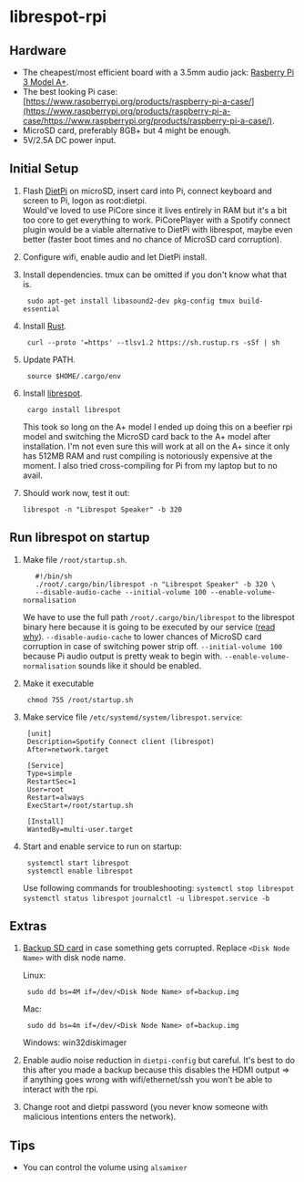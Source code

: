 # librespot-rpi

## Hardware

- The cheapest/most efficient board with a 3.5mm audio jack: [Rasberry Pi 3 Model A+](https://www.raspberrypi.org/products/raspberry-pi-3-model-a-plus/).
- The best looking Pi case: [https://www.raspberrypi.org/products/raspberry-pi-a-case/](https://www.raspberrypi.org/products/raspberry-pi-a-case/https://www.raspberrypi.org/products/raspberry-pi-a-case/).
- MicroSD card, preferably 8GB+ but 4 might be enough.
- 5V/2.5A DC power input.

## Initial Setup

1. Flash [DietPi](https://dietpi.com/) on microSD, insert card into Pi, connect keyboard and screen to Pi, logon as root:dietpi.  
  Would've loved to use PiCore since it lives entirely in RAM but it's a bit too core to get everything to work. PiCorePlayer with a Spotify connect plugin would be a viable alternative to DietPi with librespot, maybe even better (faster boot times and no chance of MicroSD card corruption).
2. Configure wifi, enable audio and let DietPi install.
2. Install dependencies. tmux can be omitted if you don't know what that is.

        sudo apt-get install libasound2-dev pkg-config tmux build-essential
3. Install [Rust](https://www.rust-lang.org/).

        curl --proto '=https' --tlsv1.2 https://sh.rustup.rs -sSf | sh
4. Update PATH.

        source $HOME/.cargo/env
5. Install [librespot](https://github.com/librespot-org/librespot).

        cargo install librespot  
    
    This took so long on the A+ model I ended up doing this on a beefier rpi model and switching the MicroSD card back to the A+ model after installation. I'm not even sure this will work at all on the A+ since it only has 512MB RAM and rust compiling is notoriously expensive at the moment. I also tried cross-compiling for Pi from my laptop but to no avail.
6. Should work now, test it out:

       librespot -n "Librespot Speaker" -b 320

## Run librespot on startup

1. Make file `/root/startup.sh`.
          
          #!/bin/sh
          ./root/.cargo/bin/librespot -n "Librespot Speaker" -b 320 \
          --disable-audio-cache --initial-volume 100 --enable-volume-normalisation
      
      We have to use the full path `/root/.cargo/bin/librespot` to the librespot binary here because it is going to be executed by our service ([read why](https://unix.stackexchange.com/questions/471359/systemd-custom-service-doesnt-read-path)). `--disable-audio-cache` to lower chances of MicroSD card corruption in case of switching power strip off. `--initial-volume 100` because Pi audio output is pretty weak to begin with. `--enable-volume-normalisation` sounds like it should be enabled.
2. Make it executable

        chmod 755 /root/startup.sh
3. Make service file `/etc/systemd/system/librespot.service`:

        [unit]
        Description=Spotify Connect client (librespot)
        After=network.target

        [Service]
        Type=simple
        RestartSec=1
        User=root
        Restart=always
        ExecStart=/root/startup.sh

        [Install]
        WantedBy=multi-user.target
4. Start and enable service to run on startup:

        systemctl start librespot
        systemctl enable librespot
        
     Use following commands for troubleshooting: `systemctl stop librespot` `systemctl status librespot` `journalctl -u librespot.service -b`
        
## Extras

1. [Backup SD card](https://raspberrytips.com/backup-raspberry-pi/#Create_an_image_of_the_SD_card) in case something gets corrupted. Replace `<Disk Node Name>` with disk node name.

    Linux:
     
        sudo dd bs=4M if=/dev/<Disk Node Name> of=backup.img
    
    Mac:
    
        sudo dd bs=4m if=/dev/<Disk Node Name> of=backup.img
        
    Windows: win32diskimager
2. Enable audio noise reduction in `dietpi-config` but careful. It's best to do this after you made a backup because this disables the HDMI output => if anything goes wrong with wifi/ethernet/ssh you won't be able to interact with the rpi.
3. Change root and dietpi password (you never know someone with malicious intentions enters the network).

## Tips

- You can control the volume using
  `alsamixer`
